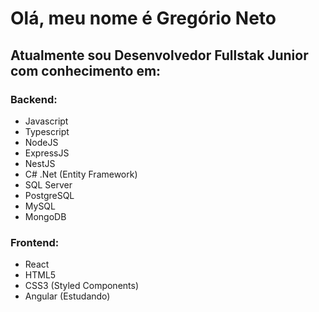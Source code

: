 # Olá, meu nome é Gregório Neto

## Atualmente sou Desenvolvedor Fullstak Junior com conhecimento em:

### Backend:
* Javascript
* Typescript
* NodeJS
* ExpressJS
* NestJS
* C# .Net (Entity Framework)
* SQL Server
* PostgreSQL
* MySQL
* MongoDB

### Frontend:
* React
* HTML5
* CSS3 (Styled Components)
* Angular (Estudando)
